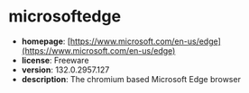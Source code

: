 # microsoftedge

- **homepage**: [https://www.microsoft.com/en-us/edge](https://www.microsoft.com/en-us/edge)
- **license**: Freeware
- **version**: 132.0.2957.127
- **description**: The chromium based Microsoft Edge browser

